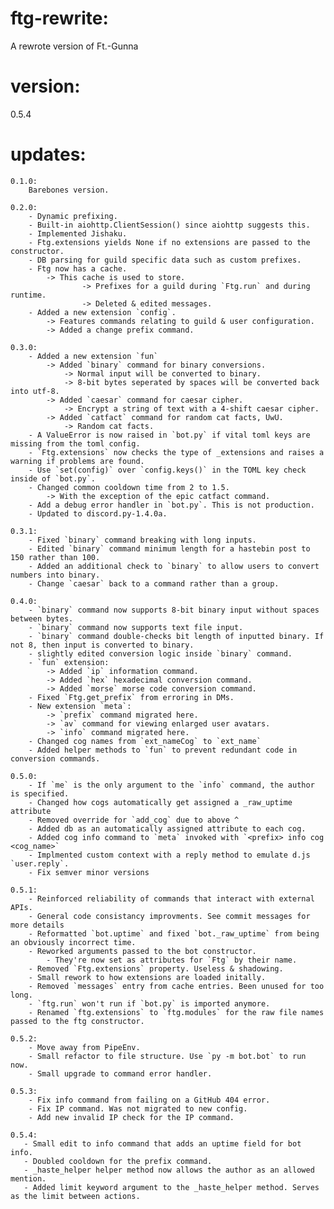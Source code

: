 # ftg-rewrite:
A rewrote version of Ft.-Gunna

# version:
0.5.4

# updates:
    0.1.0:
        Barebones version.

    0.2.0:
        - Dynamic prefixing.
        - Built-in aiohttp.ClientSession() since aiohttp suggests this.
        - Implemented Jishaku.
        - Ftg.extensions yields None if no extensions are passed to the constructor.
        - DB parsing for guild specific data such as custom prefixes.
        - Ftg now has a cache.
            -> This cache is used to store.
                    -> Prefixes for a guild during `Ftg.run` and during runtime.
                    -> Deleted & edited messages.
        - Added a new extension `config`.
            -> Features commands relating to guild & user configuration.
            -> Added a change prefix command.

    0.3.0:
        - Added a new extension `fun`
            -> Added `binary` command for binary conversions.
                -> Normal input will be converted to binary.
                -> 8-bit bytes seperated by spaces will be converted back into utf-8.
            -> Added `caesar` command for caesar cipher.
                -> Encrypt a string of text with a 4-shift caesar cipher.
            -> Added `catfact` command for random cat facts, UwU.
                -> Random cat facts.
        - A ValueError is now raised in `bot.py` if vital toml keys are missing from the toml config.
        - `Ftg.extensions` now checks the type of _extensions and raises a warning if problems are found.
        - Use `set(config)` over `config.keys()` in the TOML key check inside of `bot.py`.
        - Changed common cooldown time from 2 to 1.5.
            -> With the exception of the epic catfact command.
        - Add a debug error handler in `bot.py`. This is not production.
        - Updated to discord.py-1.4.0a.

    0.3.1:
        - Fixed `binary` command breaking with long inputs.
        - Edited `binary` command minimum length for a hastebin post to 150 rather than 100.
        - Added an additional check to `binary` to allow users to convert numbers into binary.
        - Change `caesar` back to a command rather than a group.

    0.4.0:
        - `binary` command now supports 8-bit binary input without spaces between bytes.
        - `binary` command now supports text file input.
        - `binary` command double-checks bit length of inputted binary. If not 8, then input is converted to binary.
        - slightly edited conversion logic inside `binary` command.
        - `fun` extension:
            -> Added `ip` information command.
            -> Added `hex` hexadecimal conversion command.
            -> Added `morse` morse code conversion command.
        - Fixed `Ftg.get_prefix` from erroring in DMs.
        - New extension `meta`:
            -> `prefix` command migrated here.
            -> `av` command for viewing enlarged user avatars.
            -> `info` command migrated here.
        - Changed cog names from `ext_nameCog` to `ext_name`
        - Added helper methods to `fun` to prevent redundant code in conversion commands.

    0.5.0:
        - If `me` is the only argument to the `info` command, the author is specified.
        - Changed how cogs automatically get assigned a _raw_uptime attribute
        - Removed override for `add_cog` due to above ^
        - Added db as an automatically assigned attribute to each cog.
        - Added cog info command to `meta` invoked with `<prefix> info cog <cog_name>`
        - Implmented custom context with a reply method to emulate d.js `user.reply`.
        - Fix semver minor versions

    0.5.1:
        - Reinforced reliability of commands that interact with external APIs.
        - General code consistancy improvments. See commit messages for more details
        - Reformatted `bot.uptime` and fixed `bot._raw_uptime` from being an obviously incorrect time.
        - Reworked arguments passed to the bot constructor.
            - They're now set as attributes for `Ftg` by their name.
        - Removed `Ftg.extensions` property. Useless & shadowing.
        - Small rework to how extensions are loaded initally.
        - Removed `messages` entry from cache entries. Been unused for too long.
        - `ftg.run` won't run if `bot.py` is imported anymore.
        - Renamed `ftg.extensions` to `ftg.modules` for the raw file names passed to the ftg constructor.

    0.5.2:
        - Move away from PipeEnv.
        - Small refactor to file structure. Use `py -m bot.bot` to run now.
        - Small upgrade to command error handler.

    0.5.3:
        - Fix info command from failing on a GitHub 404 error.
        - Fix IP command. Was not migrated to new config.
        - Add new invalid IP check for the IP command.

    0.5.4:
       - Small edit to info command that adds an uptime field for bot info.
       - Doubled cooldown for the prefix command.
       - _haste_helper helper method now allows the author as an allowed mention.
       - Added limit keyword argument to the _haste_helper method. Serves as the limit between actions.

